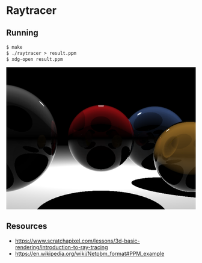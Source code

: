 # Raytracer

## Running

```
$ make
$ ./raytracer > result.ppm
$ xdg-open result.ppm
```

![Result image](https://github.com/MetalRain/learn-simd/blob/master/examples/raytracer/result.png)

## Resources

- https://www.scratchapixel.com/lessons/3d-basic-rendering/introduction-to-ray-tracing
- https://en.wikipedia.org/wiki/Netpbm_format#PPM_example